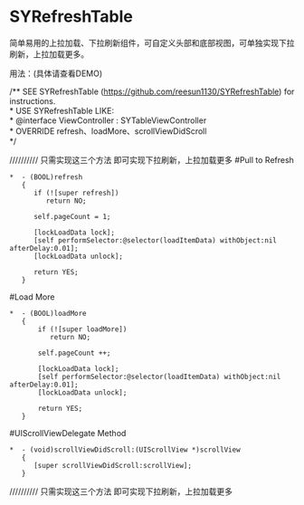 # SYRefreshTable
简单易用的上拉加载、下拉刷新组件，可自定义头部和底部视图，可单独实现下拉刷新，上拉加载更多。

用法：(具体请查看DEMO)
  
  /**  SEE SYRefreshTable (https://github.com/reesun1130/SYRefreshTable) for instructions.  
    *  USE SYRefreshTable LIKE:  
    *  @interface ViewController : SYTableViewController  
    *  OVERRIDE refresh、loadMore、scrollViewDidScroll  
    */
    
////////// 只需实现这三个方法 即可实现下拉刷新，上拉加载更多
#Pull to Refresh

    *  - (BOOL)refresh
       {
          if (![super refresh])
             return NO;
          
          self.pageCount = 1;
          
          [lockLoadData lock];
          [self performSelector:@selector(loadItemData) withObject:nil afterDelay:0.01];
          [lockLoadData unlock];
          
          return YES;
       }

#Load More

    *  - (BOOL)loadMore
       {
           if (![super loadMore])
              return NO;
           
           self.pageCount ++;
  
           [lockLoadData lock];
           [self performSelector:@selector(loadItemData) withObject:nil afterDelay:0.01];
           [lockLoadData unlock];
  
           return YES;
       }

#UIScrollViewDelegate Method
    
    *  - (void)scrollViewDidScroll:(UIScrollView *)scrollView
       {
          [super scrollViewDidScroll:scrollView];
       }
       
////////// 只需实现这三个方法 即可实现下拉刷新，上拉加载更多

